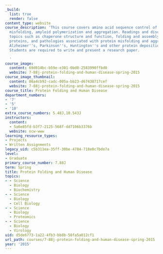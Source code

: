 ```yaml
---
_build:
  list: true
  render: false
content_type: website
course_description: 'This course covers amino acid sequence control of protein folding,
  misfolding, amyloid polymerization and aggregation. Readings and discussions address
  topics such as chaperone structure and function, folding and assembly of fibrous
  proteins, and pathologies associated with protein misfolding and aggregation in
  Alzheimer''s, Parkinson''s, Huntington''s and other protein deposition diseases.
  Students are required to write and present a research paper.

  '
course_image:
  content: 69d014bc-b59e-e301-0bd0-2583990ffbd0
  website: 7-88j-protein-folding-and-human-disease-spring-2015
course_image_thumbnail:
  content: 86a4cb92-cadc-005a-bb23-d67438717cef
  website: 7-88j-protein-folding-and-human-disease-spring-2015
course_title: Protein Folding and Human Disease
department_numbers:
- '7'
- '5'
- '10'
extra_course_numbers: 5.48J,10.543J
instructors:
  content:
  - 5a6e85fd-b3f7-2125-568f-dd7106b3376b
  website: ocw-www
learning_resource_types:
- Projects
- Written Assignments
legacy_uid: c5b311ea-35ff-30be-4784-718e0c7bde7a
level:
- Graduate
primary_course_number: 7.88J
term: Spring
title: Protein Folding and Human Disease
topics:
- - Science
  - Biology
  - Biochemistry
- - Science
  - Biology
  - Cell Biology
- - Science
  - Biology
  - Proteomics
- - Science
  - Biology
  - Virology
uid: d5de6773-1a22-4fb3-bb8b-58fa5a012cf1
url_path: courses/7-88j-protein-folding-and-human-disease-spring-2015
year: '2015'
---
```

